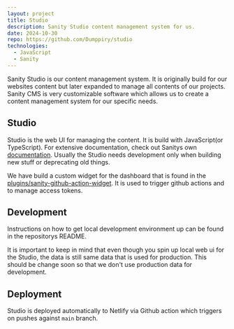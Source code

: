 ```yaml
---
layout: project
title: Studio
description: Sanity Studio content management system for us.
date: 2024-10-30
repo: https://github.com/Dumppiry/studio
technologies:
  - JavaScript
  - Sanity
---
```


Sanity Studio is our content management system. It is originally build for our websites content but later expanded to manage all contents of our projects. Sanity CMS is very customizable software which allows us to create a content management system for our specific needs.

## Studio

Studio is the web UI for managing the content. It is build with JavaScript(or TypeScript). For extensive documentation, check out Sanitys own [documentation](https://www.sanity.io/docs). Usually the Studio needs development only when building new stuff or deprecating old things.

We have build a custom widget for the dashboard that is found in the [plugins/sanity-github-action-widget](https://github.com/Dumppiry/studio/tree/main/plugins/sanity-github-actions-widget). It is used to trigger github actions and to manage access tokens.

## Development

Instructions on how to get local development environment up can be found in the repositorys README.

It is important to keep in mind that even though you spin up local web ui for the Studio, the data is still same data that is used for production. This should be change soon so that we don't use production data for development.

## Deployment

Studio is deployed automatically to Netlify via Github action which triggers on pushes against `main` branch.
